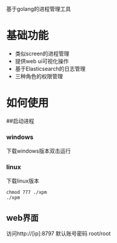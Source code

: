 基于golang的进程管理工具

# 基础功能
- 类似screen的进程管理
- 提供web ui可视化操作
- 基于Elasticsearch的日志管理
- 三种角色的权限管理

# 如何使用
##启动进程
### windows
下载windows版本双击运行
### linux
下载linux版本
```
chmod 777 ./xpm
./xpm
```
## web界面
访问http://[ip]:8797
默认账号密码 root/root
